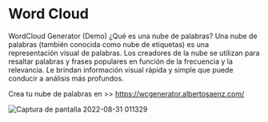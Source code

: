 # Word Cloud

WordCloud Generator (Demo)
¿Qué es una nube de palabras?
Una nube de palabras (también conocida como nube de etiquetas) es una representación visual de palabras. Los creadores de la nube se utilizan para resaltar palabras y frases populares en función de la frecuencia y la relevancia. Le brindan información visual rápida y simple que puede conducir a análisis más profundos.

Crea tu nube de palabras en  >> https://wcgenerator.albertosaenz.com/

![Captura de pantalla 2022-08-31 011329](https://user-images.githubusercontent.com/29576337/187814443-9d44769b-0b08-4e78-ab41-dbd48ac1ef2b.jpg)
